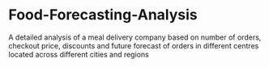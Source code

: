 # Food-Forecasting-Analysis
A detailed analysis of a meal delivery company based on number of orders, checkout price, discounts and future forecast of orders in different centres located across different cities and regions
